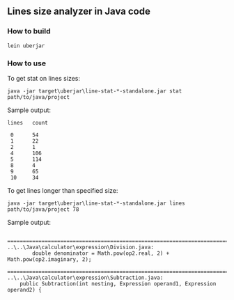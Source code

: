 ## Lines size analyzer in Java code

### How to build
`lein uberjar`

### How to use
To get stat on lines sizes:

`java -jar target\uberjar\line-stat-*-standalone.jar stat path/to/java/project`

Sample output:
```
lines   count
 
 0      54
 1      22
 2      1
 4      106
 5      114
 8      4
 9      65
 10     34
 ```
 
 To get lines longer than specified size:
 
 `java -jar target\uberjar\line-stat-*-standalone.jar lines path/to/java/project 78`
 
 Sample output:
 ```
 
 ================================================================================
 ..\..\Java\calculator\expression\Division.java:
         double denominator = Math.pow(op2.real, 2) + Math.pow(op2.imaginary, 2);
 
 ================================================================================
 ..\..\Java\calculator\expression\Subtraction.java:
     public Subtraction(int nesting, Expression operand1, Expression operand2) {
 ```
 
